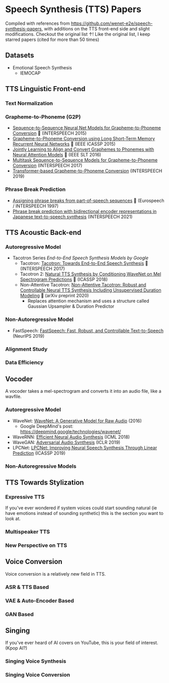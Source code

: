 # Speech Synthesis (TTS) Papers
Compiled with references from https://github.com/wenet-e2e/speech-synthesis-papers, with additions on the TTS front-end side and slight modifications.
Checkout the original list &uarr;!
Like the original list, I keep starred papers (cited for more than 50 times)

## Datasets
* Emotional Speech Synthesis
    * IEMOCAP
 
## TTS Linguistic Front-end
### Text Normalization

### Grapheme-to-Phoneme (G2P)
* [Sequence-to-Sequence Neural Net Models for Grapheme-to-Phoneme Conversion](https://arxiv.org/abs/1506.00196) :stars: (INTERSPEECH 2015)
* [Grapheme-to-Phoneme Conversion using Long Short-Term Memory Recurrent Neural Networks](https://static.googleusercontent.com/media/research.google.com/en//pubs/archive/43264.pdf) :stars: (IEEE ICASSP 2015)
* [Jointly Learning to Align and Convert Graphemes to Phonemes with Neural Attention Models](https://arxiv.org/abs/1610.06540) :stars: (IEEE SLT 2016)
* [Multitask Sequence-to-Sequence Models for Grapheme-to-Phoneme Conversion](https://www.isca-archive.org/interspeech_2017/milde17_interspeech.html) (INTERSPEECH 2017)
* [Transformer-based Grapheme-to-Phoneme Conversion](https://arxiv.org/abs/2004.06338) (INTERSPEECH 2019)
  
### Phrase Break Prediction
* [Assigning phrase breaks from part-of-speech sequences](https://www.isca-archive.org/eurospeech_1997/black97b_eurospeech.html) :stars: (Eurospeech / INTERSPEECH 1997)
* [Phrase break prediction with bidirectional encoder representations in Japanese text-to-speech synthesis](https://arxiv.org/abs/2104.12395) (INTERSPEECH 2021)

## TTS Acoustic Back-end
### Autoregressive Model
* Tacotron Series <i>End-to-End Speech Synthesis Models by Google</i>
    * Tacotron: [Tacotron: Towards End-to-End Speech Synthesis](https://arxiv.org/abs/1703.10135) :stars: (INTERSPEECH 2017)
    * Tacotron 2: [Natural TTS Synthesis by Conditioning WaveNet on Mel Spectrogram Predictions](https://arxiv.org/abs/1712.05884) :stars: (ICASSP 2018)
    * Non-Attentive Tacotron: [Non-Attentive Tacotron: Robust and Controllable Neural TTS Synthesis Including Unsupervised Duration Modeling](https://arxiv.org/pdf/2010.04301v1.pdf) :stars: (arXiv preprint 2020)
      * Replaces attention mechanism and uses a structure called Gaussian Upsampler & Duration Predictor

### Non-Autoregressive Model
* FastSpeech: [FastSpeech: Fast, Robust, and Controllable Text-to-Speech](https://arxiv.org/abs/1905.09263) (NeurIPS 2019)

### Alignment Study

### Data Efficiency

## Vocoder
A vocoder takes a mel-spectrogram and converts it into an audio file, like a wavfile.

### Autoregressive Model
* WaveNet: [WaveNet: A Generative Model for Raw Audio](https://arxiv.org/abs/1609.03499) (2016)
   * Google DeepMind's post: https://deepmind.google/technologies/wavenet/
* WaveRNN: [Efficient Neural Audio Synthesis](https://arxiv.org/abs/1802.08435) (ICML 2018)
* WaveGAN: [Adversarial Audio Synthesis](https://arxiv.org/abs/1802.04208) (ICLR 2019)
* LPCNet: [LPCNet: Improving Neural Speech Synthesis Through Linear Prediction](https://arxiv.org/abs/1810.11846) (ICASSP 2019)

### Non-Autoregressive Models

## TTS Towards Stylization
### Expressive TTS
If you've ever wondered if system voices could start sounding natural (ie have emotions instead of sounding synthetic) this is the section you want to look at.

### Multispeaker TTS

### New Perspective on TTS

## Voice Conversion
Voice conversion is a relatively new field in TTS.
### ASR & TTS Based
### VAE & Auto-Encoder Based
### GAN Based

## Singing
If you've ever heard of AI covers on YouTube, this is your field of interest. (Kpop AI?)
### Singing Voice Synthesis
### Singing Voice Conversion
